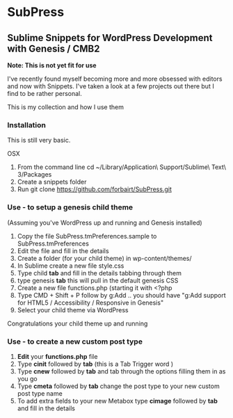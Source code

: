 # SubPress
## Sublime Snippets for WordPress Development with Genesis / CMB2

**Note: This is not yet fit for use**

I've recently found myself becoming more and more obsessed with editors and
now with Snippets. I've taken a look at a few projects out there but I find
to be rather personal. 

This is my collection and how I use them

### Installation
This is still very basic.

OSX

1. From the command line cd ~/Library/Application\ Support/Sublime\ Text\ 3/Packages
2. Create a snippets folder
3. Run git clone https://github.com/forbairt/SubPress.git

### Use - to setup a genesis child theme
(Assuming you've WordPress up and running and Genesis installed)

1. Copy the file SubPress.tmPreferences.sample to SubPress.tmPreferences
2. Edit the file and fill in the details
3. Create a folder (for your child theme) in  wp-content/themes/ 
4. In Sublime create a new file style.css
5. Type child **tab** and fill in the details tabbing through them
6. type genesis **tab** this will pull in the default genesis CSS
7. Create a new file functions.php (starting it with <?php
8. Type CMD + Shift + P follow by g:Add .. you should have "g:Add support for HTML5 / Accessibility / Responsive in Genesis"
9. Select your child theme via WordPress 

Congratulations your child theme up and running

### Use - to create a new custom post type

1. **Edit** your **functions.php** file
2. Type **cinit** followed by **tab** (this is a Tab Trigger word ) 
3. Type **cnew** followed by **tab** and tab through the options filling them in as you go
4. Type **cmeta** followed by **tab** change the post type to your new custom post type name
5. To add extra fields to your new Metabox type **cimage** followed by **tab** and fill in the details

